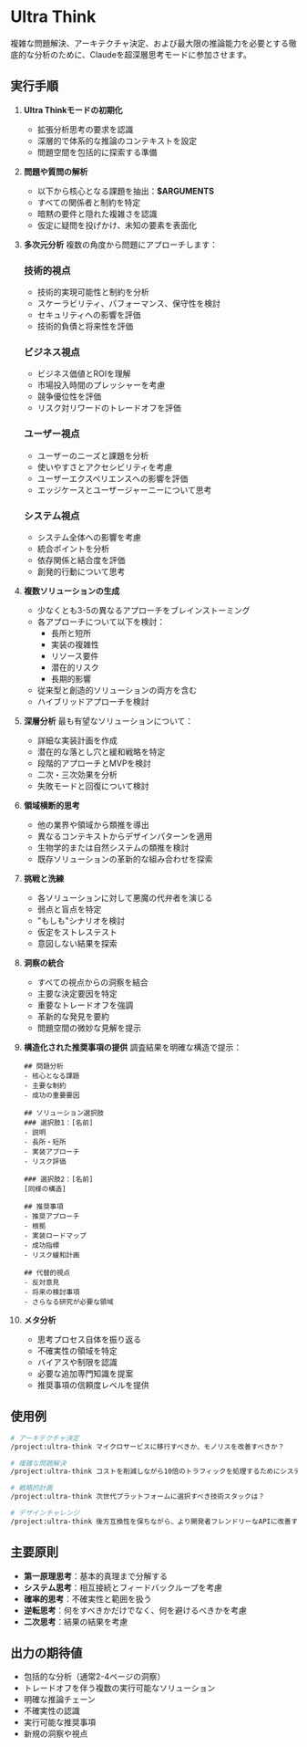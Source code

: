 # Ultra Think

複雑な問題解決、アーキテクチャ決定、および最大限の推論能力を必要とする徹底的な分析のために、Claudeを超深層思考モードに参加させます。

## 実行手順

1. **Ultra Thinkモードの初期化**
   - 拡張分析思考の要求を認識
   - 深層的で体系的な推論のコンテキストを設定
   - 問題空間を包括的に探索する準備

2. **問題や質問の解析**
   - 以下から核心となる課題を抽出：**$ARGUMENTS**
   - すべての関係者と制約を特定
   - 暗黙の要件と隠れた複雑さを認識
   - 仮定に疑問を投げかけ、未知の要素を表面化

3. **多次元分析**
   複数の角度から問題にアプローチします：
   
   ### 技術的視点
   - 技術的実現可能性と制約を分析
   - スケーラビリティ、パフォーマンス、保守性を検討
   - セキュリティへの影響を評価
   - 技術的負債と将来性を評価
   
   ### ビジネス視点
   - ビジネス価値とROIを理解
   - 市場投入時間のプレッシャーを考慮
   - 競争優位性を評価
   - リスク対リワードのトレードオフを評価
   
   ### ユーザー視点
   - ユーザーのニーズと課題を分析
   - 使いやすさとアクセシビリティを考慮
   - ユーザーエクスペリエンスへの影響を評価
   - エッジケースとユーザージャーニーについて思考
   
   ### システム視点
   - システム全体への影響を考慮
   - 統合ポイントを分析
   - 依存関係と結合度を評価
   - 創発的行動について思考

4. **複数ソリューションの生成**
   - 少なくとも3-5の異なるアプローチをブレインストーミング
   - 各アプローチについて以下を検討：
     - 長所と短所
     - 実装の複雑性
     - リソース要件
     - 潜在的リスク
     - 長期的影響
   - 従来型と創造的ソリューションの両方を含む
   - ハイブリッドアプローチを検討

5. **深層分析**
   最も有望なソリューションについて：
   - 詳細な実装計画を作成
   - 潜在的な落とし穴と緩和戦略を特定
   - 段階的アプローチとMVPを検討
   - 二次・三次効果を分析
   - 失敗モードと回復について検討

6. **領域横断的思考**
   - 他の業界や領域から類推を導出
   - 異なるコンテキストからデザインパターンを適用
   - 生物学的または自然システムの類推を検討
   - 既存ソリューションの革新的な組み合わせを探索

7. **挑戦と洗練**
   - 各ソリューションに対して悪魔の代弁者を演じる
   - 弱点と盲点を特定
   - "もしも"シナリオを検討
   - 仮定をストレステスト
   - 意図しない結果を探索

8. **洞察の統合**
   - すべての視点からの洞察を結合
   - 主要な決定要因を特定
   - 重要なトレードオフを強調
   - 革新的な発見を要約
   - 問題空間の微妙な見解を提示

9. **構造化された推奨事項の提供**
   調査結果を明確な構造で提示：
   ```
   ## 問題分析
   - 核心となる課題
   - 主要な制約
   - 成功の重要要因
   
   ## ソリューション選択肢
   ### 選択肢1：[名前]
   - 説明
   - 長所・短所
   - 実装アプローチ
   - リスク評価
   
   ### 選択肢2：[名前]
   [同様の構造]
   
   ## 推奨事項
   - 推奨アプローチ
   - 根拠
   - 実装ロードマップ
   - 成功指標
   - リスク緩和計画
   
   ## 代替的視点
   - 反対意見
   - 将来の検討事項
   - さらなる研究が必要な領域
   ```

10. **メタ分析**
    - 思考プロセス自体を振り返る
    - 不確実性の領域を特定
    - バイアスや制限を認識
    - 必要な追加専門知識を提案
    - 推奨事項の信頼度レベルを提供

## 使用例

```bash
# アーキテクチャ決定
/project:ultra-think マイクロサービスに移行すべきか、モノリスを改善すべきか？

# 複雑な問題解決
/project:ultra-think コストを削減しながら10倍のトラフィックを処理するためにシステムをスケールするには？

# 戦略的計画
/project:ultra-think 次世代プラットフォームに選択すべき技術スタックは？

# デザインチャレンジ
/project:ultra-think 後方互換性を保ちながら、より開発者フレンドリーなAPIに改善するには？
```

## 主要原則

- **第一原理思考**：基本的真理まで分解する
- **システム思考**：相互接続とフィードバックループを考慮
- **確率的思考**：不確実性と範囲を扱う
- **逆転思考**：何をすべきかだけでなく、何を避けるべきかを考慮
- **二次思考**：結果の結果を考慮

## 出力の期待値

- 包括的な分析（通常2-4ページの洞察）
- トレードオフを伴う複数の実行可能なソリューション
- 明確な推論チェーン
- 不確実性の認識
- 実行可能な推奨事項
- 新規の洞察や視点